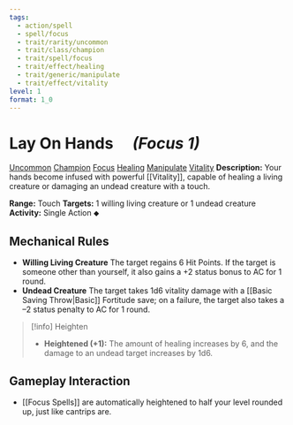 ```yaml
---
tags:
  - action/spell
  - spell/focus
  - trait/rarity/uncommon
  - trait/class/champion
  - trait/spell/focus
  - trait/effect/healing
  - trait/generic/manipulate
  - trait/effect/vitality
level: 1
format: 1_0
---
```

# Lay On Hands [](#Actions "Single Action") &emsp;*(Focus 1)*

[Uncommon](Uncommon.md "Uncommon Rarity Trait") [Champion](Champion.md "Class Trait") [Focus](Focus.md "General Trait") [Healing](Healing.md "Effect Trait") [Manipulate](Manipulate.md "General Trait") [Vitality](Vitality.md "Effect Trait")
**Description:** Your hands become infused with powerful [[Vitality]], capable of healing a living creature or damaging an undead creature with a touch.

**Range:** Touch
**Targets:** 1 willing living creature or 1 undead creature
**Activity:** Single Action ⬥

## Mechanical Rules

- **Willing Living Creature** The target regains 6 Hit Points. If the target is someone other than yourself, it also gains a +2 status bonus to AC for 1 round.
- **Undead Creature** The target takes 1d6 vitality damage with a [[Basic Saving Throw|Basic]] Fortitude save; on a failure, the target also takes a –2 status penalty to AC for 1 round.

> [!info] Heighten
>- **Heightened (+1):** The amount of healing increases by 6, and the damage to an undead target increases by 1d6.

## Gameplay Interaction

- [[Focus Spells]] are automatically heightened to half your level rounded up, just like cantrips are.